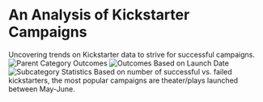 # An Analysis of Kickstarter Campaigns
Uncovering trends on Kickstarter data to strive for successful campaigns.
![Parent Category Outcomes](https://user-images.githubusercontent.com/89141436/132101688-5a371ba0-e7d7-4a21-a12d-d55ffa9c194e.png)
![Outcomes Based on Launch Date](https://user-images.githubusercontent.com/89141436/132101715-bb2a89b2-c04f-4994-8764-8144b92726dc.png)
![Subcategory Statistics](https://user-images.githubusercontent.com/89141436/132101730-46f1d7aa-8168-4889-a925-a47b1dccfd7b.png)
Based on number of successful vs. failed kickstarters, the most popular campaigns are theater/plays launched between May-June.
